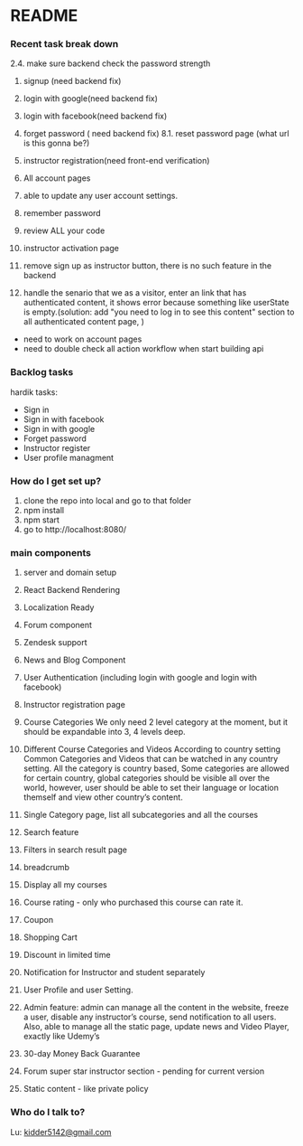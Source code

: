 # README #

### Recent task break down ###

2.4. make sure backend check the password strength

<!-- 5. add input validation in login and signup page. -->
<!-- 16. fix serverError, use a single in one place. -->
1. signup (need backend fix)
6. login with google(need backend fix)
7. login with facebook(need backend fix)
8. forget password ( need backend fix)
8.1. reset password page (what url is this gonna be?)
9. instructor registration(need front-end verification)

12. All account pages
14. able to update any user account settings.
17. remember password
18. review ALL your code 
19. instructor activation page
20. remove sign up as instructor button, there is no such feature in the backend
21. handle the senario that we as a visitor, enter an link that has authenticated content, it shows error because something like userState is empty.(solution: add "you need to log in to see this content" section to all authenticated content page, )
- need to work on account pages
- need to double check all action workflow when start building api


### Backlog tasks ###
hardik tasks:
-  Sign in
-  Sign in with facebook
-  Sign in with google 
-  Forget password
-  Instructor register
-  User profile managment

### How do I get set up? ###
1. clone the repo into local and go to that folder
2. npm install
3. npm start
4. go to http://localhost:8080/

### main components ###
1. server and domain setup
2. React Backend Rendering
3. Localization Ready
4. Forum component
5. Zendesk support
6. News and Blog Component

7. User Authentication (including login with google and login with facebook)
8. Instructor registration page
9. Course Categories
We only need 2 level category at the moment, but it should be expandable into 3, 4 levels deep.
10. Different Course Categories and Videos According to country setting
Common Categories and Videos that can be watched in any country setting.
All the category is country based, Some categories are allowed for certain country, global categories should be visible all over the world, however, user should be able to set their language or location themself and view other country’s content.
11. Single Category page, list all subcategories and all the courses
12. Search feature
13. Filters in search result page
14. breadcrumb
15. Display all my courses
16. Course rating - only who purchased this course can rate it.
17. Coupon
18. Shopping Cart
19. Discount in limited time
20. Notification for Instructor and student separately 
21. User Profile and user Setting.
22. Admin feature: admin can manage all the content in the website, freeze a user, disable any instructor’s course, send notification to all users. Also, able to manage all the static page, update news and 
Video Player, exactly like Udemy’s
23. 30-day Money Back Guarantee
24. Forum super star instructor section - pending for current version
25. Static content - like private policy 



### Who do I talk to? ###

Lu: kidder5142@gmail.com
